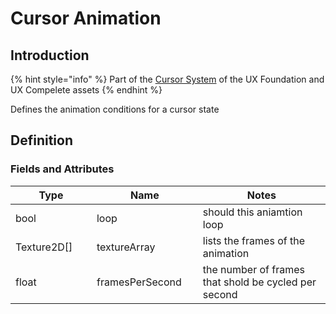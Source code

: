 # Cursor Animation

## Introduction

{% hint style="info" %}
Part of the [Cursor System](../learning/core-concepts/cursor-tools.md) of the UX Foundation and UX Compelete assets
{% endhint %}

Defines the animation conditions for a cursor state

## Definition

### Fields and Attributes

<table><thead><tr><th width="150">Type</th><th width="182.41271262309755">Name</th><th width="370.2">Notes</th></tr></thead><tbody><tr><td>bool</td><td>loop</td><td>should this aniamtion loop</td></tr><tr><td>Texture2D[]</td><td>textureArray</td><td>lists the frames of the animation</td></tr><tr><td>float</td><td>framesPerSecond</td><td>the number of frames that shold be cycled per second</td></tr></tbody></table>

